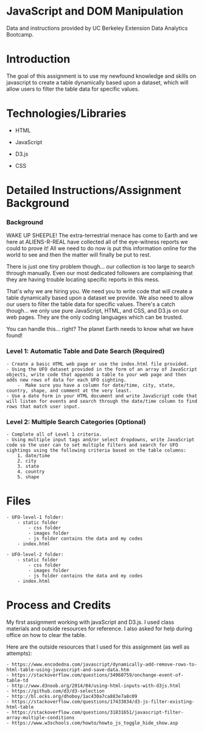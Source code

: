 # JavaScript and DOM Manipulation

Data and instructions provided by UC Berkeley Extension Data Analytics Bootcamp.

# Introduction 

The goal of this assignment is to use my newfound knowledge and skills on javascript to create a table dynamically based upon a dataset, which will allow users to filter the table data for specific values.

# Technologies/Libraries

- HTML

- JavaScript

- D3.js

- CSS

# Detailed Instructions/Assignment Background

### Background

WAKE UP SHEEPLE! The extra-terrestrial menace has come to Earth and we here at ALIENS-R-REAL have collected all of the eye-witness reports we could to prove it! All we need to do now is put this information online for the world to see and then the matter will finally be put to rest.

There is just one tiny problem though... our collection is too large to search through manually. Even our most dedicated followers are complaining that they are having trouble locating specific reports in this mess.

That's why we are hiring you. We need you to write code that will create a table dynamically based upon a dataset we provide. We also need to allow our users to filter the table data for specific values. There's a catch though... we only use pure JavaScript, HTML, and CSS, and D3.js on our web pages. They are the only coding languages which can be trusted.

You can handle this... right? The planet Earth needs to know what we have found!

### Level 1: Automatic Table and Date Search (Required)

    - Create a basic HTML web page or use the index.html file provided.
    - Using the UFO dataset provided in the form of an array of JavaScript objects, write code that appends a table to your web page and then adds new rows of data for each UFO sighting.
        -  Make sure you have a column for date/time, city, state, country, shape, and comment at the very least.
    - Use a date form in your HTML document and write JavaScript code that will listen for events and search through the date/time column to find rows that match user input.

### Level 2: Multiple Search Categories (Optional)

    - Complete all of Level 1 criteria.
    - Using multiple input tags and/or select dropdowns, write JavaScript code so the user can to set multiple filters and search for UFO sightings using the following criteria based on the table columns:
        1. date/time
        2. city
        3. state
        4. country
        5. shape

# Files

    - UFO-level-1 folder:
        - static folder
            - css folder
            - images folder
            - js folder contains the data and my codes
        - index.html
    
    - UFO-level-2 folder:
        - static folder
            - css folder
            - images folder
            - js folder contains the data and my codes
        - index.html

# Process and Credits

My first assignment working with javaScript and D3.js. I used class materials and outside resources for reference. I also asked for help during office on how to clear the table.

Here are the outside resources that I used for this assignment (as well as attempts):

    - https://www.encodedna.com/javascript/dynamically-add-remove-rows-to-html-table-using-javascript-and-save-data.htm
    - https://stackoverflow.com/questions/34960759/onchange-event-of-table-td
    - http://www.d3noob.org/2014/04/using-html-inputs-with-d3js.html
    - https://github.com/d3/d3-selection
    - http://bl.ocks.org/dhoboy/1ac430a7ca883e7a8c09
    - https://stackoverflow.com/questions/17433034/d3-js-filter-existing-html-table
    - https://stackoverflow.com/questions/31831651/javascript-filter-array-multiple-conditions
    - https://www.w3schools.com/howto/howto_js_toggle_hide_show.asp


